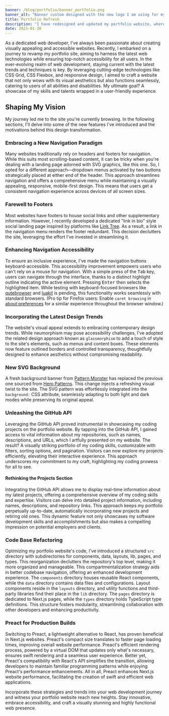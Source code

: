 ```yaml
---
banner: /blog/portfolio/banner_portfolio.png
banner_alt: "Banner custom designed with the new logo I am using for myself"
title: Portfolio Refresh
description: "I have redesigned and updated my portfolio website, where this blog is hosted from. This post describes some of the new features and my motivation for this update."
date: 2023-01-30
---
```


As a dedicated web developer, I've always been passionate about creating visually appealing and accessible websites. Recently, I embarked on a journey to revamp my portfolio site, aiming to harness the latest web technologies while ensuring top-notch accessibility for all users. In the ever-evolving realm of web development, staying current with the latest trends and techniques is key. By leveraging cutting-edge technologies like CSS Grid, CSS Flexbox, and responsive design, I aimed to craft a website that not only wows with its visual aesthetics but also functions seamlessly, catering to users of all abilities and disabilities. My ultimate goal? A showcase of my skills and talents wrapped in a user-friendly experience.

## Shaping My Vision

My journey led me to the site you're currently browsing. In the following sections, I'll delve into some of the new features I've introduced and the motivations behind this design transformation.

### Embracing a New Navigation Paradigm

Many websites traditionally rely on headers and footers for navigation. While this suits most scrolling-based content, it can be tricky when you're dealing with a landing page adorned with SVG graphics, like this one. So, I opted for a different approach—dropdown menus activated by two buttons strategically placed at either end of the header. This approach streamlines navigation and offers a comprehensive menu while maintaining a visually appealing, responsive, mobile-first design. This means that users get a consistent navigation experience across devices of all screen sizes.

### Farewell to Footers

Most websites have footers to house social links and other supplementary information. However, I recently developed a dedicated "link in bio" style social landing page inspired by platforms like [Link Tree](https://linktr.ee/). As a result, a link in the navigation menu renders the footer redundant. This decision declutters the site, leveraging the effort I've invested in streamlining it.

### Enhancing Navigation Accessibility

To ensure an inclusive experience, I've made the navigation buttons keyboard-accessible. This accessibility improvement empowers users who can't rely on a mouse for navigation. With a simple press of the <kbd>Tab</kbd> key, users can navigate through the interface, thanks to a distinct highlight outline indicating the active element. Pressing <kbd>Enter</kbd> then selects the highlighted item. While testing with keyboard-focused browsers like [qutebrowser](https://qutebrowser.org/) and [luakit](https://luakit.github.io/) is pending, this functionality works seamlessly with standard browsers. (Pro tip for Firefox users: Enable `caret browsing` in [about:preferences](about:preferences) for a similar experience throughout the browser window.)

### Incorporating the Latest Design Trends

The website's visual appeal extends to embracing contemporary design trends. While neumorphism may pose accessibility challenges, I've adopted the related design approach known as `glassmorphism` to add a touch of style to the site's elements, such as menus and content boxes. These elements now feature outlined borders and controlled transparency, thoughtfully designed to enhance aesthetics without compromising readability.

### New SVG Background

A fresh background banner from [Pattern Monster](https://pattern.monster/) has replaced the previous one sourced from [Hero Patterns](heropatterns.com/). This change injects a refreshing visual twist to the site. The SVG pattern was effortlessly integrated into the `background:` CSS attribute, seamlessly adapting to both light and dark modes while preserving its original appeal.

### Unleashing the GitHub API

Leveraging the GitHub API proved instrumental in showcasing my coding projects on the portfolio website. By tapping into the GitHub API, I gained access to vital information about my repositories, such as names, descriptions, and URLs, which I artfully presented on my website. The result? A visually striking portfolio of my coding skills, customizable with filters, sorting options, and pagination. Visitors can now explore my projects efficiently, elevating their interactive experience. This approach underscores my commitment to my craft, highlighting my coding prowess for all to see.

#### Rethinking the Projects Section

Integrating the GitHub API allows me to display real-time information about my latest projects, offering a comprehensive overview of my coding skills and expertise. Visitors can delve into detailed project information, including names, descriptions, and repository links. This approach keeps my portfolio perpetually up-to-date, automatically incorporating new projects and retiring old ones. This dynamic feature not only showcases my software development skills and accomplishments but also makes a compelling impression on potential employers and clients.

### Code Base Refactoring

Optimizing my portfolio website's code, I've introduced a structured `src` directory with subdirectories for components, data, layouts, lib, pages, and types. This reorganization declutters the repository's top level, making it more organized and manageable. This compartmentalization strategy aids in better codebase navigation, offering an enhanced development experience. The `components` directory houses reusable React components, while the `data` directory contains data files and configurations. Layout components reside in the `layouts` directory, and utility functions and third-party libraries find their place in the `lib` directory. The `pages` directory is dedicated to Next.js pages, while the `types` directory holds TypeScript type definitions. This structure fosters modularity, streamlining collaboration with other developers and enhancing productivity.

### Preact for Production Builds

Switching to Preact, a lightweight alternative to React, has proven beneficial in Next.js websites. Preact's compact size translates to faster page loading times, improving overall website performance. Preact's efficient rendering process, powered by a virtual DOM that updates only what's necessary, ensures swift rendering and a seamless user experience. Better yet, Preact's compatibility with React's API simplifies the transition, allowing developers to maintain familiar programming patterns while enjoying Preact's performance enhancements. All in all, Preact enhances Next.js website performance, facilitating the creation of swift and efficient web applications.

Incorporate these strategies and trends into your web development journey and witness your portfolio website reach new heights. Stay innovative, embrace accessibility, and craft a visually stunning and highly functional web presence.
